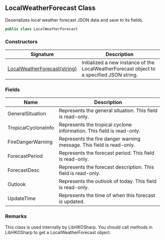 ## LocalWeatherForecast Class

Deserializes local weather forecast JSON data and save to its fields.

```c#
public class LocalWeatherForecast
```

### Constructors

| Signature                                                    | Description                                                  |
| ------------------------------------------------------------ | ------------------------------------------------------------ |
| [LocalWeatherForecast(string)](LocalWeatherForecast_Constructors) | Initialized a new instance of the LocalWeatherForecast object to a specified JSON string. |

### Fields

| Name                | Description                                                  |
| ------------------- | ------------------------------------------------------------ |
| GeneralSituation    | Represents the general situation. This field is read-only.   |
| TropicalCycloneInfo | Represents the tropical cyclone information. This field is read-only. |
| FireDangerWarning   | Represents the fire danger warning message. This field is read-only. |
| ForecastPeriod      | Represents the forecast period. This field is read-only.     |
| ForecastDesc        | Represents the forecast description. This field is read-only. |
| Outlook             | Represents the outlook of today. This field is read-only.    |
| UpdateTime          | Represents the time of when this forecast is updated.        |

### Remarks

This class is used internally by LibHKOSharp. You should call methods in LibHKOSharp to get a LocalWeatherForecast object.